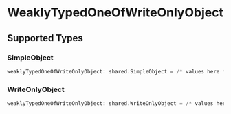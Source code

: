 # WeaklyTypedOneOfWriteOnlyObject


## Supported Types

### SimpleObject

```python
weaklyTypedOneOfWriteOnlyObject: shared.SimpleObject = /* values here */
```

### WriteOnlyObject

```python
weaklyTypedOneOfWriteOnlyObject: shared.WriteOnlyObject = /* values here */
```

